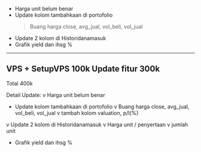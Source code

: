 - Harga unit belum benar
- Update kolom tambahkaan di portofolio
  > Buang harga close, avg_jual, vol_beli, vol_jual
- Update 2 kolom di Historidanamasuk
- Grafik yield dan ihsg %

-----


VPS + SetupVPS      100k
Update fitur        300k
-------------------------
Total               400k


Detail Update:
v Harga unit belum benar
- Update kolom tambahkaan di portofolio
  v Buang harga close, avg_jual, vol_beli, vol_jual
  v tambah kolom valuation, p/l(%)

v Update 2 kolom di Historidanamasuk
  v Harga unit / penyertaan
  v jumlah unit
  
- Grafik yield dan ihsg %

